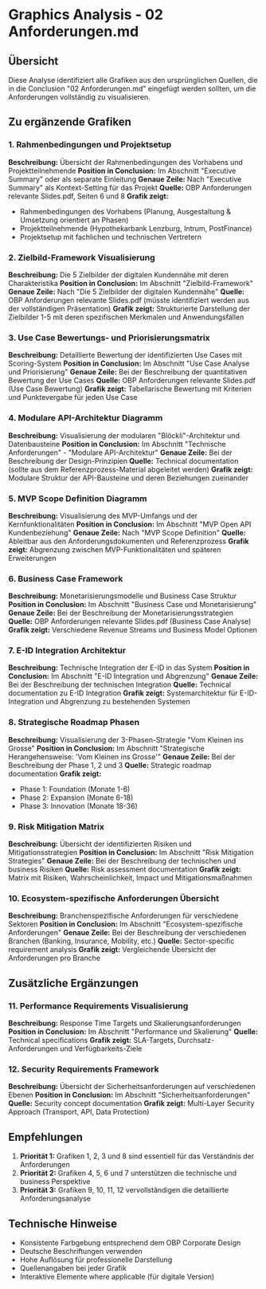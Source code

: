 # Graphics Analysis - 02 Anforderungen.md

## Übersicht

Diese Analyse identifiziert alle Grafiken aus den ursprünglichen Quellen, die in die Conclusion "02 Anforderungen.md" eingefügt werden sollten, um die Anforderungen vollständig zu visualisieren.

## Zu ergänzende Grafiken

### 1. Rahmenbedingungen und Projektsetup

**Beschreibung:** Übersicht der Rahmenbedingungen des Vorhabens und Projektteilnehmende
**Position in Conclusion:** Im Abschnitt "Executive Summary" oder als separate Einleitung
**Genaue Zeile:** Nach "Executive Summary" als Kontext-Setting für das Projekt
**Quelle:** OBP Anforderungen relevante Slides.pdf, Seiten 6 und 8
**Grafik zeigt:** 
- Rahmenbedingungen des Vorhabens (Planung, Ausgestaltung & Umsetzung orientiert an Phasen)
- Projektteilnehmende (Hypothekarbank Lenzburg, Intrum, PostFinance)
- Projektsetup mit fachlichen und technischen Vertretern

### 2. Zielbild-Framework Visualisierung

**Beschreibung:** Die 5 Zielbilder der digitalen Kundennähe mit deren Charakteristika
**Position in Conclusion:** Im Abschnitt "Zielbild-Framework" 
**Genaue Zeile:** Nach "Die 5 Zielbilder der digitalen Kundennähe"
**Quelle:** OBP Anforderungen relevante Slides.pdf (müsste identifiziert werden aus der vollständigen Präsentation)
**Grafik zeigt:** Strukturierte Darstellung der Zielbilder 1-5 mit deren spezifischen Merkmalen und Anwendungsfällen

### 3. Use Case Bewertungs- und Priorisierungsmatrix

**Beschreibung:** Detaillierte Bewertung der identifizierten Use Cases mit Scoring-System
**Position in Conclusion:** Im Abschnitt "Use Case Analyse und Priorisierung"
**Genaue Zeile:** Bei der Beschreibung der quantitativen Bewertung der Use Cases
**Quelle:** OBP Anforderungen relevante Slides.pdf (Use Case Bewertung)
**Grafik zeigt:** Tabellarische Bewertung mit Kriterien und Punktevergabe für jeden Use Case

### 4. Modulare API-Architektur Diagramm

**Beschreibung:** Visualisierung der modularen "Blöckli"-Architektur und Datenbausteine
**Position in Conclusion:** Im Abschnitt "Technische Anforderungen" - "Modulare API-Architektur"
**Genaue Zeile:** Bei der Beschreibung der Design-Prinzipien
**Quelle:** Technical documentation (sollte aus dem Referenzprozess-Material abgeleitet werden)
**Grafik zeigt:** Modulare Struktur der API-Bausteine und deren Beziehungen zueinander

### 5. MVP Scope Definition Diagramm

**Beschreibung:** Visualisierung des MVP-Umfangs und der Kernfunktionalitäten
**Position in Conclusion:** Im Abschnitt "MVP Open API Kundenbeziehung"
**Genaue Zeile:** Nach "MVP Scope Definition"
**Quelle:** Ableitbar aus den Anforderungsdokumenten und Referenzprozess
**Grafik zeigt:** Abgrenzung zwischen MVP-Funktionalitäten und späteren Erweiterungen

### 6. Business Case Framework

**Beschreibung:** Monetarisierungsmodelle und Business Case Struktur
**Position in Conclusion:** Im Abschnitt "Business Case und Monetarisierung"
**Genaue Zeile:** Bei der Beschreibung der Monetarisierungsstrategien
**Quelle:** OBP Anforderungen relevante Slides.pdf (Business Case Analyse)
**Grafik zeigt:** Verschiedene Revenue Streams und Business Model Optionen

### 7. E-ID Integration Architektur

**Beschreibung:** Technische Integration der E-ID in das System
**Position in Conclusion:** Im Abschnitt "E-ID Integration und Abgrenzung"
**Genaue Zeile:** Bei der Beschreibung der technischen Integration
**Quelle:** Technical documentation zu E-ID Integration
**Grafik zeigt:** Systemarchitektur für E-ID-Integration und Abgrenzung zu bestehenden Systemen

### 8. Strategische Roadmap Phasen

**Beschreibung:** Visualisierung der 3-Phasen-Strategie "Vom Kleinen ins Grosse"
**Position in Conclusion:** Im Abschnitt "Strategische Herangehensweise: 'Vom Kleinen ins Grosse'"
**Genaue Zeile:** Bei der Beschreibung der Phase 1, 2 und 3
**Quelle:** Strategic roadmap documentation
**Grafik zeigt:** 
- Phase 1: Foundation (Monate 1-6)
- Phase 2: Expansion (Monate 6-18) 
- Phase 3: Innovation (Monate 18-36)

### 9. Risk Mitigation Matrix

**Beschreibung:** Übersicht der identifizierten Risiken und Mitigationsstrategien
**Position in Conclusion:** Im Abschnitt "Risk Mitigation Strategies"
**Genaue Zeile:** Bei der Beschreibung der technischen und business Risiken
**Quelle:** Risk assessment documentation
**Grafik zeigt:** Matrix mit Risiken, Wahrscheinlichkeit, Impact und Mitigationsmaßnahmen

### 10. Ecosystem-spezifische Anforderungen Übersicht

**Beschreibung:** Branchenspezifische Anforderungen für verschiedene Sektoren
**Position in Conclusion:** Im Abschnitt "Ecosystem-spezifische Anforderungen"
**Genaue Zeile:** Bei der Beschreibung der verschiedenen Branchen (Banking, Insurance, Mobility, etc.)
**Quelle:** Sector-specific requirement analysis
**Grafik zeigt:** Vergleichende Übersicht der Anforderungen pro Branche

## Zusätzliche Ergänzungen

### 11. Performance Requirements Visualisierung

**Beschreibung:** Response Time Targets und Skalierungsanforderungen
**Position in Conclusion:** Im Abschnitt "Performance und Skalierung"
**Quelle:** Technical specifications
**Grafik zeigt:** SLA-Targets, Durchsatz-Anforderungen und Verfügbarkeits-Ziele

### 12. Security Requirements Framework

**Beschreibung:** Übersicht der Sicherheitsanforderungen auf verschiedenen Ebenen
**Position in Conclusion:** Im Abschnitt "Sicherheitsanforderungen"
**Quelle:** Security concept documentation
**Grafik zeigt:** Multi-Layer Security Approach (Transport, API, Data Protection)

## Empfehlungen

1. **Priorität 1:** Grafiken 1, 2, 3 und 8 sind essentiell für das Verständnis der Anforderungen
2. **Priorität 2:** Grafiken 4, 5, 6 und 7 unterstützen die technische und business Perspektive
3. **Priorität 3:** Grafiken 9, 10, 11, 12 vervollständigen die detaillierte Anforderungsanalyse

## Technische Hinweise

- Konsistente Farbgebung entsprechend dem OBP Corporate Design
- Deutsche Beschriftungen verwenden
- Hohe Auflösung für professionelle Darstellung
- Quellenangaben bei jeder Grafik
- Interaktive Elemente where applicable (für digitale Version)